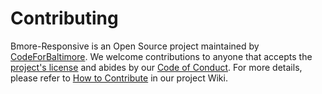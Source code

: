 # Contributing
Bmore-Responsive is an Open Source project maintained by [CodeForBaltimore](https://codeforbaltimore.org).  We welcome contributions to anyone that accepts the [project's license](./LICENSE) and abides by our [Code of Conduct](./docs/Code_of_Conduct.md).  For more details, please refer to [How to Contribute](./docs/HowToContribute.md) in our project Wiki.
